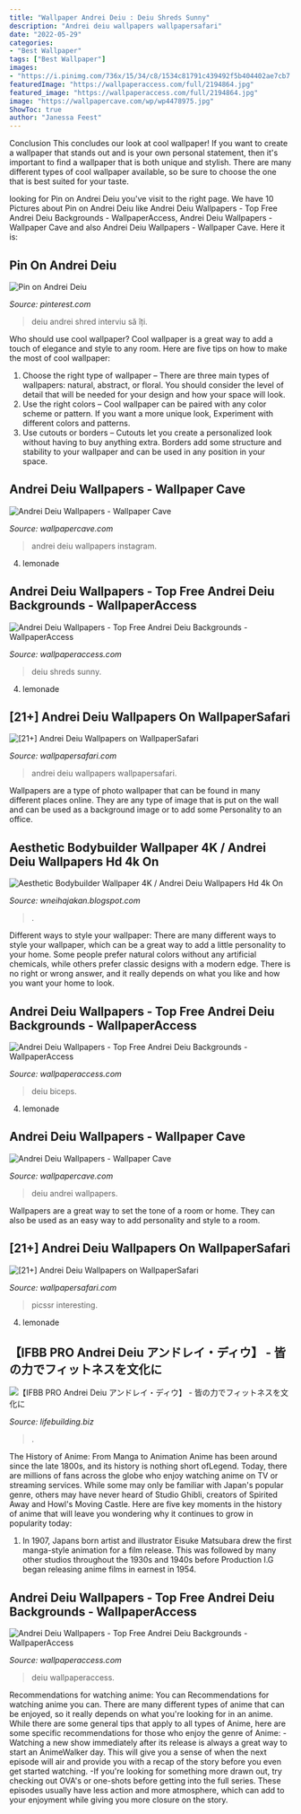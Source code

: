 ```yaml
---
title: "Wallpaper Andrei Deiu : Deiu Shreds Sunny"
description: "Andrei deiu wallpapers wallpapersafari"
date: "2022-05-29"
categories:
- "Best Wallpaper"
tags: ["Best Wallpaper"]
images:
- "https://i.pinimg.com/736x/15/34/c8/1534c81791c439492f5b404402ae7cb7.jpg"
featuredImage: "https://wallpaperaccess.com/full/2194864.jpg"
featured_image: "https://wallpaperaccess.com/full/2194864.jpg"
image: "https://wallpapercave.com/wp/wp4478975.jpg"
ShowToc: true
author: "Janessa Feest"
---
```



Conclusion
This concludes our look at cool wallpaper! If you want to create a wallpaper that stands out and is your own personal statement, then it's important to find a wallpaper that is both unique and stylish. There are many different types of cool wallpaper available, so be sure to choose the one that is best suited for your taste.

	

		
looking for Pin on Andrei Deiu you've visit to the right page. We have 10 Pictures about Pin on Andrei Deiu like Andrei Deiu Wallpapers - Top Free Andrei Deiu Backgrounds - WallpaperAccess, Andrei Deiu Wallpapers - Wallpaper Cave and also Andrei Deiu Wallpapers - Wallpaper Cave. Here it is:
		
    
## Pin On Andrei Deiu

<img loading=lazy src="https://i.pinimg.com/736x/15/34/c8/1534c81791c439492f5b404402ae7cb7.jpg" onerror="this.onerror=null;this.src='https://tse3.mm.bing.net/th?id=OIP.8gW64Pc-zrL-TsviMUDhfwHaHa&amp;pid=15.1';" alt="Pin on Andrei Deiu">

_Source: pinterest.com_

>deiu andrei shred interviu să îți. 

	

Who should use cool wallpaper?
Cool wallpaper is a great way to add a touch of elegance and style to any room. Here are five tips on how to make the most of cool wallpaper: 
1) Choose the right type of wallpaper – There are three main types of wallpapers: natural, abstract, or floral. You should consider the level of detail that will be needed for your design and how your space will look. 
2) Use the right colors – Cool wallpaper can be paired with any color scheme or pattern. If you want a more unique look, Experiment with different colors and patterns. 
3) Use cutouts or borders – Cutouts let you create a personalized look without having to buy anything extra. Borders add some structure and stability to your wallpaper and can be used in any position in your space.

    
## Andrei Deiu Wallpapers - Wallpaper Cave

<img loading=lazy src="https://wallpapercave.com/wp/wp4478975.jpg" onerror="this.onerror=null;this.src='https://tse2.mm.bing.net/th?id=OIP.jdObNNE31fw7YagAGgkbKgHaIM&amp;pid=15.1';" alt="Andrei Deiu Wallpapers - Wallpaper Cave">

_Source: wallpapercave.com_

>andrei deiu wallpapers instagram. 

	

4. lemonade 

    
## Andrei Deiu Wallpapers - Top Free Andrei Deiu Backgrounds - WallpaperAccess

<img loading=lazy src="https://wallpaperaccess.com/full/2194932.jpg" onerror="this.onerror=null;this.src='https://tse1.mm.bing.net/th?id=OIP.yb6ItZijOHitXPs2sersSQHaJQ&amp;pid=15.1';" alt="Andrei Deiu Wallpapers - Top Free Andrei Deiu Backgrounds - WallpaperAccess">

_Source: wallpaperaccess.com_

>deiu shreds sunny. 

	

4. lemonade 

    
## [21+] Andrei Deiu Wallpapers On WallpaperSafari

<img loading=lazy src="https://cdn.wallpapersafari.com/98/93/LlDdpK.jpg" onerror="this.onerror=null;this.src='https://tse4.mm.bing.net/th?id=OIP.G2VvAJ9-ysQZB796dkdx3gHaJQ&amp;pid=15.1';" alt="[21+] Andrei Deiu Wallpapers on WallpaperSafari">

_Source: wallpapersafari.com_

>andrei deiu wallpapers wallpapersafari. 

	



Wallpapers are a type of photo wallpaper that can be found in many different places online. They are any type of image that is put on the wall and can be used as a background image or to add some Personality to an office.

    
## Aesthetic Bodybuilder Wallpaper 4K / Andrei Deiu Wallpapers Hd 4k On

<img loading=lazy src="https://www.wallpapertip.com/wmimgs/1-18385_bodybuilder-wallpaper-for-mobile.jpg" onerror="this.onerror=null;this.src='https://tse4.mm.bing.net/th?id=OIP.i6N_qBGUN0n_nJA66rkGFAHaNK&amp;pid=15.1';" alt="Aesthetic Bodybuilder Wallpaper 4K / Andrei Deiu Wallpapers Hd 4k On">

_Source: wneihajakan.blogspot.com_

>. 

	

Different ways to style your wallpaper:
There are many different ways to style your wallpaper, which can be a great way to add a little personality to your home. Some people prefer natural colors without any artificial chemicals, while others prefer classic designs with a modern edge. There is no right or wrong answer, and it really depends on what you like and how you want your home to look.

    
## Andrei Deiu Wallpapers - Top Free Andrei Deiu Backgrounds - WallpaperAccess

<img loading=lazy src="https://wallpaperaccess.com/full/2194887.jpg" onerror="this.onerror=null;this.src='https://tse2.mm.bing.net/th?id=OIP.LzWNVZ9L1BIDvfrAo5z56wHaJ4&amp;pid=15.1';" alt="Andrei Deiu Wallpapers - Top Free Andrei Deiu Backgrounds - WallpaperAccess">

_Source: wallpaperaccess.com_

>deiu biceps. 

	

4. lemonade 

    
## Andrei Deiu Wallpapers - Wallpaper Cave

<img loading=lazy src="https://wallpapercave.com/wp/wp4479013.jpg" onerror="this.onerror=null;this.src='https://tse4.mm.bing.net/th?id=OIP.V9pcePKo5dPTZrfm8Fk7ZQHaJQ&amp;pid=15.1';" alt="Andrei Deiu Wallpapers - Wallpaper Cave">

_Source: wallpapercave.com_

>deiu andrei wallpapers. 

	

Wallpapers are a great way to set the tone of a room or home. They can also be used as an easy way to add personality and style to a room.

    
## [21+] Andrei Deiu Wallpapers On WallpaperSafari

<img loading=lazy src="https://mcdn.wallpapersafari.com/318/59/21/nulJ6s.jpg" onerror="this.onerror=null;this.src='https://tse1.mm.bing.net/th?id=OIP.lJC2txLQkmakVTvaVRC2uAAAAA&amp;pid=15.1';" alt="[21+] Andrei Deiu Wallpapers on WallpaperSafari">

_Source: wallpapersafari.com_

>picssr interesting. 

	

4. lemonade 

    
## 【IFBB PRO Andrei Deiu アンドレイ・ディウ】 - 皆の力でフィットネスを文化に

<img loading=lazy src="https://cdn-ak.f.st-hatena.com/images/fotolife/l/lifebuilding/20180729/20180729132134.jpg" onerror="this.onerror=null;this.src='https://tse4.mm.bing.net/th?id=OIP.115jfJJiqkuv23DsmBmelgHaEK&amp;pid=15.1';" alt="【IFBB PRO Andrei Deiu アンドレイ・ディウ】 - 皆の力でフィットネスを文化に">

_Source: lifebuilding.biz_

>. 

	

The History of Anime: From Manga to Animation
Anime has been around since the late 1800s, and its history is nothing short ofLegend. Today, there are millions of fans across the globe who enjoy watching anime on TV or streaming services. While some may only be familiar with Japan's popular genre, others may have never heard of Studio Ghibli, creators of Spirited Away and Howl's Moving Castle. Here are five key moments in the history of anime that will leave you wondering why it continues to grow in popularity today:
1) In 1907, Japans born artist and illustrator Eisuke Matsubara drew the first manga-style animation for a film release. This was followed by many other studios throughout the 1930s and 1940s before Production I.G began releasing anime films in earnest in 1954.

    
## Andrei Deiu Wallpapers - Top Free Andrei Deiu Backgrounds - WallpaperAccess

<img loading=lazy src="https://wallpaperaccess.com/full/2194864.jpg" onerror="this.onerror=null;this.src='https://tse2.mm.bing.net/th?id=OIP.k0oCmqAP0AZyeYIhjKriDwHaEK&amp;pid=15.1';" alt="Andrei Deiu Wallpapers - Top Free Andrei Deiu Backgrounds - WallpaperAccess">

_Source: wallpaperaccess.com_

>deiu wallpaperaccess. 

	

Recommendations for watching anime: You can
Recommendations for watching anime you can. There are many different types of anime that can be enjoyed, so it really depends on what you're looking for in an anime. While there are some general tips that apply to all types of Anime, here are some specific recommendations for those who enjoy the genre of Anime: 
-Watching a new show immediately after its release is always a great way to start an AnimeWalker day. This will give you a sense of when the next episode will air and provide you with a recap of the story before you even get started watching. 
-If you're looking for something more drawn out, try checking out OVA's or one-shots before getting into the full series. These episodes usually have less action and more atmosphere, which can add to your enjoyment while giving you more closure on the story.

